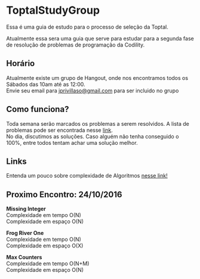 # ToptalStudyGroup
Essa é uma guia de estudo para o processo de seleção da Toptal.

Atualmente essa sera uma guia que serve para estudar para a segunda fase de resolução
de problemas de programação da Codility.

## Horário
Atualmente existe um grupo de Hangout, onde nos encontramos todos os Sábados das 10am
até as 12:00.  
Envie seu email para jprivillaso@gmail.com para ser incluido no grupo

## Como funciona?
Toda semana serão marcados os problemas a serem resolvidos. A lista de problemas pode ser encontrada
nesse [link](https://codility.com/programmers/lessons/).  
No dia, discutimos as soluções. Caso alguém não tenha conseguido o 100%, entre todos tentam achar uma solução melhor.

## Links
Entenda um pouco sobre complexidade de Algoritmos [nesse link!](http://bigocheatsheet.com/)

## Proximo Encontro: 24/10/2016

**Missing Integer**  
  Complexidade em tempo O(N)  
  Complexidade em espaço O(N) 

**Frog River One**  
  Complexidade em tempo O(N)  
  Complexidade em espaço O(X)  

**Max Counters**  
  Complexidade em tempo O(N+M)  
  Complexidade em espaço O(N)